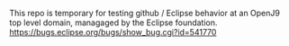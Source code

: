 This repo is temporary for testing github / Eclipse behavior at an OpenJ9 top level domain, managaged by the Eclipse foundation. https://bugs.eclipse.org/bugs/show_bug.cgi?id=541770
